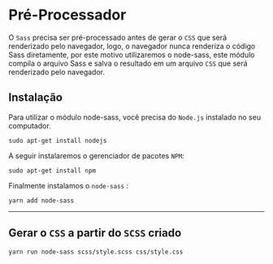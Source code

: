Pré-Processador
===============

O `Sass` precisa ser pré-processado antes de gerar o `CSS` que será renderizado pelo navegador, logo, 
o navegador nunca renderiza o código Sass diretamente, por este motivo utilizaremos o node-sass, 
este módulo compila o arquivo Sass e salva o resultado em um arquivo `CSS` que será renderizado pelo navegador.


## Instalação

Para utilizar o módulo node-sass, você precisa do `Node.js` instalado no seu computador.

```
sudo apt-get install nodejs
```

A seguir instalaremos o gerenciador de pacotes `NPM`:

```
sudo apt-get install npm
```

Finalmente instalamos o `node-sass` :

```
yarn add node-sass
```

------------

Gerar o `CSS` a partir do `SCSS` criado
-------------------------

```
yarn run node-sass scss/style.scss css/style.css
```